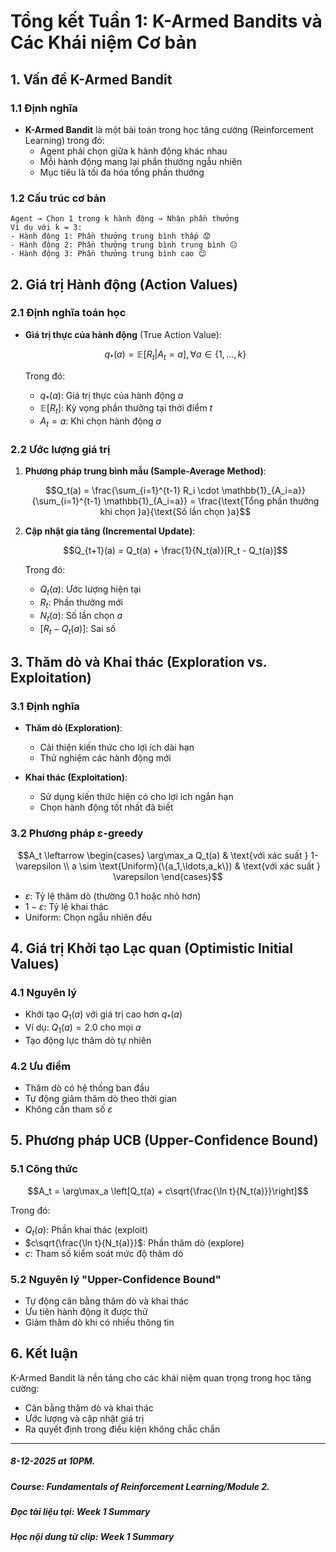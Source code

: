 # Tổng kết Tuần 1: K-Armed Bandits và Các Khái niệm Cơ bản

## 1. Vấn đề K-Armed Bandit

### 1.1 Định nghĩa
- **K-Armed Bandit** là một bài toán trong học tăng cường (Reinforcement Learning) trong đó:
  - Agent phải chọn giữa k hành động khác nhau
  - Mỗi hành động mang lại phần thưởng ngẫu nhiên
  - Mục tiêu là tối đa hóa tổng phần thưởng

### 1.2 Cấu trúc cơ bản
```
Agent → Chọn 1 trong k hành động → Nhận phần thưởng
Ví dụ với k = 3:
- Hành động 1: Phần thưởng trung bình thấp 😟
- Hành động 2: Phần thưởng trung bình trung bình 😐
- Hành động 3: Phần thưởng trung bình cao 😊
```

## 2. Giá trị Hành động (Action Values)

### 2.1 Định nghĩa toán học
- **Giá trị thực của hành động** (True Action Value):
  
  $$q_*(a) = \mathbb{E}[R_t | A_t = a], \forall a \in \{1,\ldots,k\}$$
  
  Trong đó:
  - $q_*(a)$: Giá trị thực của hành động $a$
  - $\mathbb{E}[R_t]$: Kỳ vọng phần thưởng tại thời điểm $t$
  - $A_t = a$: Khi chọn hành động $a$

### 2.2 Ước lượng giá trị
1. **Phương pháp trung bình mẫu (Sample-Average Method)**:
   
   $$Q_t(a) = \frac{\sum_{i=1}^{t-1} R_i \cdot \mathbb{1}_{A_i=a}}{\sum_{i=1}^{t-1} \mathbb{1}_{A_i=a}} = \frac{\text{Tổng phần thưởng khi chọn }a}{\text{Số lần chọn }a}$$

2. **Cập nhật gia tăng (Incremental Update)**:
   
   $$Q_{t+1}(a) = Q_t(a) + \frac{1}{N_t(a)}[R_t - Q_t(a)]$$
   
   Trong đó:
   - $Q_t(a)$: Ước lượng hiện tại
   - $R_t$: Phần thưởng mới
   - $N_t(a)$: Số lần chọn $a$
   - $[R_t - Q_t(a)]$: Sai số

## 3. Thăm dò và Khai thác (Exploration vs. Exploitation)

### 3.1 Định nghĩa
- **Thăm dò (Exploration)**: 
  - Cải thiện kiến thức cho lợi ích dài hạn
  - Thử nghiệm các hành động mới

- **Khai thác (Exploitation)**:
  - Sử dụng kiến thức hiện có cho lợi ích ngắn hạn
  - Chọn hành động tốt nhất đã biết

### 3.2 Phương pháp ε-greedy

$$A_t \leftarrow \begin{cases}
    \arg\max_a Q_t(a) & \text{với xác suất } 1-\varepsilon \\
    a \sim \text{Uniform}(\{a_1,\ldots,a_k\}) & \text{với xác suất } \varepsilon
\end{cases}$$

- $\varepsilon$: Tỷ lệ thăm dò (thường 0.1 hoặc nhỏ hơn)
- $1-\varepsilon$: Tỷ lệ khai thác
- Uniform: Chọn ngẫu nhiên đều

## 4. Giá trị Khởi tạo Lạc quan (Optimistic Initial Values)

### 4.1 Nguyên lý
- Khởi tạo $Q_1(a)$ với giá trị cao hơn $q_*(a)$
- Ví dụ: $Q_1(a) = 2.0$ cho mọi $a$
- Tạo động lực thăm dò tự nhiên

### 4.2 Ưu điểm
- Thăm dò có hệ thống ban đầu
- Tự động giảm thăm dò theo thời gian
- Không cần tham số $\varepsilon$

## 5. Phương pháp UCB (Upper-Confidence Bound)

### 5.1 Công thức

$$A_t = \arg\max_a \left[Q_t(a) + c\sqrt{\frac{\ln t}{N_t(a)}}\right]$$

Trong đó:
- $Q_t(a)$: Phần khai thác (exploit)
- $c\sqrt{\frac{\ln t}{N_t(a)}}$: Phần thăm dò (explore)
- $c$: Tham số kiểm soát mức độ thăm dò

### 5.2 Nguyên lý "Upper-Confidence Bound"
- Tự động cân bằng thăm dò và khai thác
- Ưu tiên hành động ít được thử
- Giảm thăm dò khi có nhiều thông tin

## 6. Kết luận

K-Armed Bandit là nền tảng cho các khái niệm quan trọng trong học tăng cường:
- Cân bằng thăm dò và khai thác
- Ước lượng và cập nhật giá trị
- Ra quyết định trong điều kiện không chắc chắn

-------------------------------------------
##### 8-12-2025 at 10PM.
##### Course: Fundamentals of Reinforcement Learning/Module 2.
##### Đọc tài liệu tại: Week 1 Summary
##### Học nội dung từ clip: Week 1 Summary
